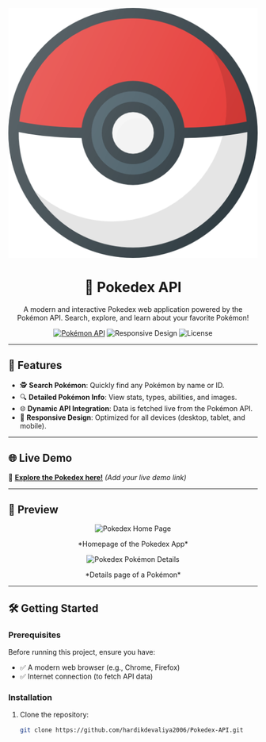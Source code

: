 <p align="center">
  <img src="https://github.com/hardikdevaliya2006/Pokedex-API-/blob/main/POKEMON/Assets/pokeball-icon.png" alt="Pokedex Banner" />
</p>

<h1 align="center">📖 Pokedex API</h1>
<p align="center">
  A modern and interactive Pokedex web application powered by the Pokémon API. Search, explore, and learn about your favorite Pokémon!
</p>

<p align="center">
  <a href="https://pokeapi.co/"><img src="https://img.shields.io/badge/API-PokeAPI-blue" alt="Pokémon API"></a>
  <img src="https://img.shields.io/badge/Responsive-Yes-brightgreen" alt="Responsive Design">
  <img src="https://img.shields.io/github/license/hardikdevaliya2006/Pokedex-API" alt="License">
</p>

---

## 🌟 Features

- 🕵️ **Search Pokémon**: Quickly find any Pokémon by name or ID.
- 🔍 **Detailed Pokémon Info**: View stats, types, abilities, and images.
- 🌐 **Dynamic API Integration**: Data is fetched live from the Pokémon API.
- 📱 **Responsive Design**: Optimized for all devices (desktop, tablet, and mobile).

---

## 🌐 Live Demo

🚀 [**Explore the Pokedex here!**](#) *(Add your live demo link)*  

---

## 🎥 Preview

<p align="center">
  <img src="https://via.placeholder.com/800x400" alt="Pokedex Home Page" />
</p>
<p align="center">*Homepage of the Pokedex App*</p>

<p align="center">
  <img src="https://via.placeholder.com/800x400" alt="Pokedex Pokémon Details" />
</p>
<p align="center">*Details page of a Pokémon*</p>

---

## 🛠️ Getting Started

### Prerequisites

Before running this project, ensure you have:
- ✅ A modern web browser (e.g., Chrome, Firefox)
- ✅ Internet connection (to fetch API data)

### Installation

1. Clone the repository:
   ```bash
   git clone https://github.com/hardikdevaliya2006/Pokedex-API.git

